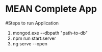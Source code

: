 # MEAN Complete App

#Steps to run Application
1. mongod.exe --dbpath "path-to-db" 
2. npm run start:server 
3. ng serve --open


